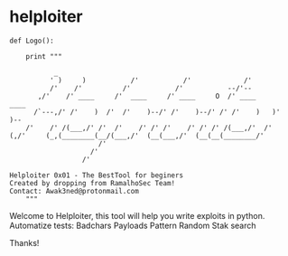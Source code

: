# helploiter

```
def Logo():
    
    print """
    
           _                                                              
          ' )     )           /'           /'             /'              
          /'    /'          /'           /'           --/'--              
       ,/'    /' ____     /'  ____     /' ____     O  /' ____      ____   
      /`---,/' /'    )  /'  /'    )--/' /'    )--/' /' /'    )   )'    )--
    /'    /' /(___,/' /'  /'    /' /' /'    /' /' /' /(___,/'  /'         
(,/'     (_,(________(__/(___,/'  (__(___,/'  (__(__(________/'           
                      /'                                                  
                    /'                                                    
                  /'                                                     

Helploiter 0x01 - The BestTool for beginers
Created by dropping from RamalhoSec Team!
Contact: Awak3ned@protonmail.com
    """
```

Welcome to Helploiter, this tool will help you write exploits in python.
Automatize tests:
Badchars
Payloads
Pattern
Random Stak search

Thanks!
